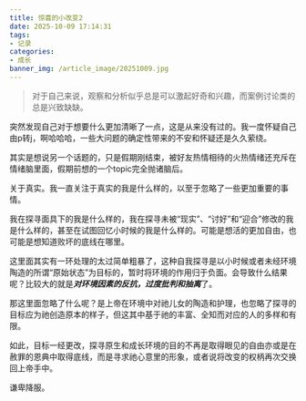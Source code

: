 ```yaml
---
title: 惊喜的小改变2
date: 2025-10-09 17:14:31
tags: 
- 记录
categories:
- 成长
banner_img: /article_image/20251009.jpg
---
```


>对于自己来说，观察和分析似乎总是可以激起好奇和兴趣，而案例讨论类的总是兴致缺缺。

突然发现自己对于想要什么更加清晰了一点，这是从来没有过的。我一度怀疑自己由p转j，啊哈哈哈，一些大问题的确定性带来的不安和怀疑还是久久萦绕。

其实是想说另一个话题的，只是假期刚结束，被好友热情相待的火热情绪还充斥在情绪脑里面，假期前想的一个topic完全抛诸脑后。

关于真实。我一直关注于真实的我是什么样的，以至于忽略了一些更加重要的事情。

我在探寻面具下的我是什么样的，我在探寻未被“现实”、“讨好”和“迎合”修改的我是什么样的，甚至在试图回忆小时候的我是什么样的。可能是想活的更加自由，也可能是想知道败坏的底线在哪里。

这里面其实有一环处理的太过简单粗暴了，这种自我探寻是以小时候或者未经环境陶造的所谓“原始状态”为目标的，暂时将环境的作用归于负面。会导致什么结果呢？比较大的就是***对环境因素的反抗，过度批判和抽离***了。

那这里面忽略了什么呢？是上帝在环境中对祂儿女的陶造和护理，也忽略了探寻的目标应为祂创造原本的样子，但这其中基于祂的丰富、全知而对应的人的多样和有限。

如此，目标一经更改，探寻原生和成长环境的目的不再是取得眼见的自由亦或是在赦罪的恩典中取得底线，而是寻求祂心意里的形象，或者说将改变的权柄再次交换回上帝手中。

谦卑降服。